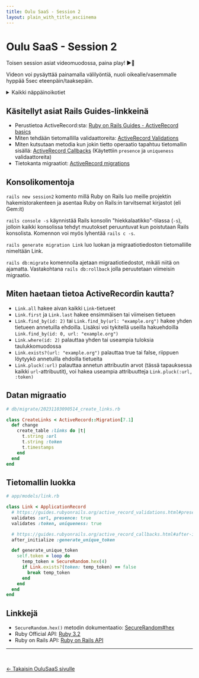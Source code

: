 ```yaml
---
title: Oulu SaaS - Session 2
layout: plain_with_title_asciinema
---
```

# Oulu SaaS - Session 2

Toisen session asiat videomuodossa, paina play! ▶️🙂

Videon voi pysäyttää painamalla välilyöntiä, nuoli oikealle/vasemmalle hyppää 5sec eteenpäin/taaksepäin.


<div id="cast1">
</div>
<details>
  <summary>Kaikki näppäinoikotiet</summary>
  <ul dir="auto">
    <li><kbd>space</kbd> - play / pause</li>
    <li><kbd>f</kbd> - toggle fullscreen mode</li>
    <li><kbd>←</kbd> / <kbd>→</kbd> - rewind by 5 seconds / fast-forward by 5 seconds</li>
    <li><kbd>Shift</kbd> + <kbd>←</kbd> / <kbd>Shift</kbd> + <kbd>→</kbd> - rewind by 10% / fast-forward by 10%</li>
    <li><kbd>[</kbd> - rewind to the previous marker</li>
    <li><kbd>]</kbd> - fast-forward to the next marker</li>
    <li><kbd>0</kbd>, <kbd>1</kbd>, <kbd>2</kbd> ... <kbd>9</kbd> - jump to 0%, 10%, 20% ... 90%</li>
    <li><kbd>.</kbd> - step through a recording a frame at a time (when paused)</li>
  </ul>

  <p>
    Powered by (Asciinema)[https://asciinema.org/]
  </p>
</details>

## Käsitellyt asiat Rails Guides-linkkeinä

- Perustietoa ActiveRecord:sta: [Ruby on Rails Guides - ActiveRecord basics](https://guides.rubyonrails.org/active_record_basics.html)
- Miten tehdään tietomallilla validaattoreita: [ActiveRecord Validations](https://guides.rubyonrails.org/active_record_validations.html)
- Miten kutsutaan metodia kun jokin tietto operaatio tapahtuu tietomallin sisällä: [ActiveRecord Callbacks](https://guides.rubyonrails.org/active_record_callbacks.html) (Käytettiin `presence` ja `uniqueness` validaattoreita)
- Tietokanta migraatiot: [ActiveRecord migrations](https://guides.rubyonrails.org/active_record_migrations.html)

## Konsolikomentoja

`rails new session2` komento millä Ruby on Rails luo meille projektin hakemistorakenteen ja asentaa Ruby on Rails:in tarvitsemat kirjastot (eli Gem:it)

`rails console -s` käynnistää Rails konsolin "hiekkalaatikko"-tilassa (`-s`), jolloin kaikki konsolissa tehdyt muutokset peruuntuvat kun poistutaan Rails konsolista. Komennon voi myös lyhentää `rails c -s`.

`rails generate migration Link` luo luokan ja migraatiotiedoston tietomallille nimeltään Link.

`rails db:migrate` komennolla ajetaan migraatiotiedostot, mikäli niitä on ajamatta. Vastakohtana `rails db:rollback` jolla peruutetaan viimeisin migraatio.

## Miten haetaan tietoa ActiveRecordin kautta?

- `Link.all` hakee aivan kaikki `Link`-tietueet
- `Link.first` ja `Link.last` hakee ensimmäisen tai viimeisen tietueen
- `Link.find_by(id: 2)` tai `Link.find_by(url: "example.org")` hakee yhden tietueen annetuilla ehdoilla. Lisäksi voi tykitellä useilla hakuehdoilla `Link.find_by(id: 0, url: "example.org")`
- `Link.where(id: 2)` palauttaa yhden tai useampia tuloksia taulukkomuodossa
- `Link.exists?(url: "example.org")` palauttaa true tai false, riippuen löytyykö annetuilla ehdoilla tietueita
- `Link.pluck(:url)` palauttaa annetun attribuutin arvot (tässä tapauksessa kaikki `url`-attribuutit), voi hakea useampia attribuutteja `Link.pluck(:url, :token)`

## Datan migraatio

```ruby
# db/migrate/20231103090514_create_links.rb

class CreateLinks < ActiveRecord::Migration[7.1]
  def change
    create_table :links do |t|
      t.string :url
      t.string :token
      t.timestamps
    end
  end
end
```

## Tietomallin luokka

```ruby
# app/models/link.rb

class Link < ApplicationRecord
  # https://guides.rubyonrails.org/active_record_validations.html#presence
  validates :url, presence: true
  validates :token, uniqueness: true

  # https://guides.rubyonrails.org/active_record_callbacks.html#after-initialize-and-after-find
  after_initialize :generate_unique_token

  def generate_unique_token
    self.token = loop do
      temp_token = SecureRandom.hex(4)
      if Link.exists?(token: temp_token) == false
        break temp_token
      end
    end
  end
end
```

## Linkkejä

- `SecureRandom.hex()` metodin dokumentaatio: [SecureRandom#hex](https://docs.ruby-lang.org/en/3.2/Random/Formatter.html#method-i-hex)
- Ruby Official API: [Ruby 3.2](https://docs.ruby-lang.org/en/3.2/)
- Ruby on Rails API: [Ruby on Rails API](http://api.rubyonrails.org/)

<hr>
<br>

[&larr; Takaisin OuluSaaS sivulle](/oulu-saas/)

<script src="/oulu-saas/asciinema/asciinema-player.min.js"></script>
<script>
      AsciinemaPlayer.create('/oulu-saas/session2.cast', document.getElementById('cast1'));
</script>